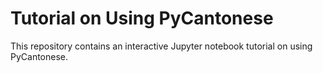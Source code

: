 # Tutorial on Using PyCantonese

This repository contains an interactive Jupyter notebook tutorial on using PyCantonese.